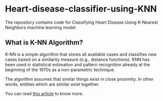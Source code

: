 # Heart-disease-classifier-using-KNN

The repository contains code for Classifying Heart Disease Using K-Nearest Neighbors machine learning model.

## What is K-NN Algorithm?

K-NN is a simple algorithm that stores all available cases and classifies new cases based on a similarity measure (e.g., distance functions). KNN has been used in statistical estimation and pattern recognition already at the beginning of the 1970s as a non-parametric technique.

The algorithm assumes that similar things exist in close proximity. In other words, entities which are similar exist together.


You can read [this article](https://www.theaidream.com/post/classifying-heart-disease-using-k-nearest-neighbors) to know more.
